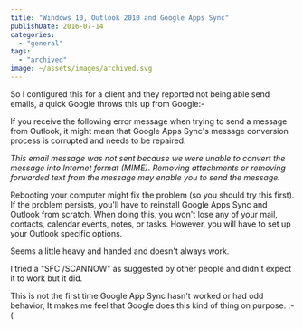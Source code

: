 ```yaml
---
title: "Windows 10, Outlook 2010 and Google Apps Sync"
publishDate: 2016-07-14
categories: 
  - "general"
tags:
  - "archived"
image: ~/assets/images/archived.svg
---
```


So I configured this for a client and they reported not being able send emails, a quick Google throws this up from Google:-

If you receive the following error message when trying to send a message from Outlook, it might mean that Google Apps Sync's message conversion process is corrupted and needs to be repaired:

_This email message was not sent because we were unable to convert the message into Internet format (MIME). Removing attachments or removing forwarded text from the message may enable you to send the message._

Rebooting your computer might fix the problem (so you should try this first). If the problem persists, you'll have to reinstall Google Apps Sync and Outlook from scratch. When doing this, you won't lose any of your mail, contacts, calendar events, notes, or tasks. However, you will have to set up your Outlook specific options.

Seems a little heavy and handed and doesn't always work.

I tried a "SFC /SCANNOW" as suggested by other people and didn't expect it to work but it did.

This is not the first time Google App Sync hasn't worked or had odd behavior, It makes me feel that Google does this kind of thing on purpose. :-(
